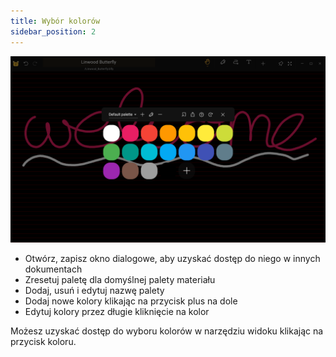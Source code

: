 ```yaml
---
title: Wybór kolorów
sidebar_position: 2
---
```


![Wybór kolorów](color_picker.png)

* Otwórz, zapisz okno dialogowe, aby uzyskać dostęp do niego w innych dokumentach
* Zresetuj paletę dla domyślnej palety materiału
* Dodaj, usuń i edytuj nazwę palety
* Dodaj nowe kolory klikając na przycisk plus na dole
* Edytuj kolory przez długie kliknięcie na kolor

Możesz uzyskać dostęp do wyboru kolorów w narzędziu widoku klikając na przycisk koloru.
